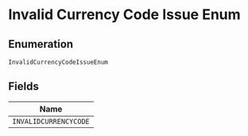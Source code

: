 
# Invalid Currency Code Issue Enum

## Enumeration

`InvalidCurrencyCodeIssueEnum`

## Fields

| Name |
|  --- |
| `INVALIDCURRENCYCODE` |

